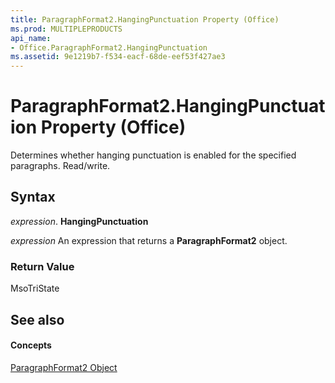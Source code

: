 ```yaml
---
title: ParagraphFormat2.HangingPunctuation Property (Office)
ms.prod: MULTIPLEPRODUCTS
api_name:
- Office.ParagraphFormat2.HangingPunctuation
ms.assetid: 9e1219b7-f534-eacf-68de-eef53f427ae3
---
```



# ParagraphFormat2.HangingPunctuation Property (Office)

Determines whether hanging punctuation is enabled for the specified paragraphs. Read/write.


## Syntax

 _expression_. **HangingPunctuation**

 _expression_ An expression that returns a **ParagraphFormat2** object.


### Return Value

MsoTriState


## See also


#### Concepts


[ParagraphFormat2 Object](paragraphformat2-object-office.md)

